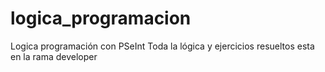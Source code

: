 # logica_programacion
Logica programación con PSeInt 
Toda la lógica y ejercicios resueltos esta en  la rama developer
